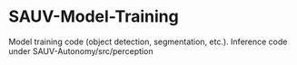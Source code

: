 # SAUV-Model-Training
Model training code (object detection, segmentation, etc.). Inference code under SAUV-Autonomy/src/perception
